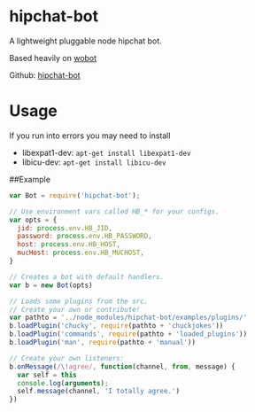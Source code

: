 # hipchat-bot
A lightweight pluggable node hipchat bot.

Based heavily on [wobot](http://github.com/cjoudrey/wobot)

Github: [hipchat-bot](https://github.com/kingnebby/hipchat-bot)

# Usage

If you run into errors you may need to install

 - libexpat1-dev: `apt-get install libexpat1-dev`
 - libicu-dev: `apt-get install libicu-dev`

##Example

```javascript
var Bot = require('hipchat-bot');

// Use environment vars called HB_* for your configs.
var opts = {
  jid: process.env.HB_JID,
  password: process.env.HB_PASSWORD,
  host: process.env.HB_HOST,
  mucHost: process.env.HB_MUCHOST,
}

// Creates a bot with default handlers.
var b = new Bot(opts)

// Loads some plugins from the src.
// Create your own or contribute!
var pathto = '../node_modules/hipchat-bot/examples/plugins/'
b.loadPlugin('chucky', require(pathto + 'chuckjokes'))
b.loadPlugin('commands', require(pathto + 'loaded_plugins'))
b.loadPlugin('man', require(pathto + 'manual'))

// Create your own listeners:
b.onMessage(/\!agree/, function(channel, from, message) {
  var self = this
  console.log(arguments);
  self.message(channel, 'I totally agree.')
})

```

